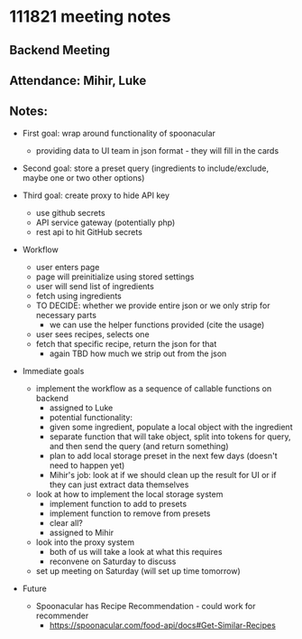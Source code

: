 # 111821 meeting notes

## Backend Meeting

## Attendance: Mihir, Luke

## Notes:

- First goal: wrap around functionality of spoonacular
	- providing data to UI team in json format - they will fill in the cards
- Second goal: store a preset query (ingredients to include/exclude, maybe one or two other options)
- Third goal: create proxy to hide API key
	- use github secrets
	- API service gateway (potentially php)
	- rest api to hit GitHub secrets

- Workflow
	- user enters page
	- page will preinitialize using stored settings
	- user will send list of ingredients
	- fetch using ingredients
	- TO DECIDE: whether we provide entire json or we only strip for necessary parts 
		- we can use the helper functions provided (cite the usage)
	- user sees recipes, selects one
	- fetch that specific recipe, return the json for that
		- again TBD how much we strip out from the json

- Immediate goals
	- implement the workflow as a sequence of callable functions on backend
		- assigned to Luke
		- potential functionality:
		- given some ingredient, populate a local object with the ingredient
		- separate function that will take object, split into tokens for query, and then send the query (and return something)
		- plan to add local storage preset in the next few days (doesn't need to happen yet)
		- Mihir's job: look at if we should clean up the result for UI or if they can just extract data themselves
	- look at how to implement the local storage system
		- implement function to add to presets
		- implement function to remove from presets
		- clear all?
		- assigned to Mihir
	- look into the proxy system
		- both of us will take a look at what this requires
		- reconvene on Saturday to discuss 
	- set up meeting on Saturday (will set up time tomorrow)

- Future
	- Spoonacular has Recipe Recommendation - could work for recommender
		- https://spoonacular.com/food-api/docs#Get-Similar-Recipes